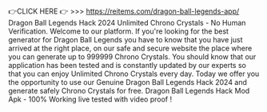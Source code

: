 👉CLICK HERE 👉 >>> https://reitems.com/dragon-ball-legends-app/
Dragon Ball Legends Hack 2024 Unlimited Chrono Crystals - No Human Verification. Welcome to our platform. If you're looking for the best generator for Dragon Ball Legends you have to know that you have just arrived at the right place, on our safe and secure website the place where you can generate up to 999999 Chrono Crystals. You should know that our application has been tested and is constantly updated by our experts so that you can enjoy Unlimited Chrono Crystals every day. Today we offer you the opportunity to use our Genuine Dragon Ball Legends Hack 2024 and generate safely Chrono Crystals for free. Dragon Ball Legends Hack Mod Apk - 100% Working live tested with video proof !
